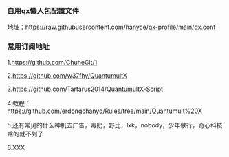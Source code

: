 ### 自用qx懒人包配置文件
地址：https://raw.githubusercontent.com/hanyce/qx-profile/main/qx.conf

### 常用订阅地址
1.https://github.com/ChuheGit/1

2.https://github.com/w37fhy/QuantumultX

3.https://github.com/Tartarus2014/QuantumultX-Script

4.教程：https://github.com/erdongchanyo/Rules/tree/main/Quantumult%20X

5.还有常见的什么神机去广告，毒奶，野比，lxk，nobody，少年歌行，奇心科技啥的就不列了

6.XXX
